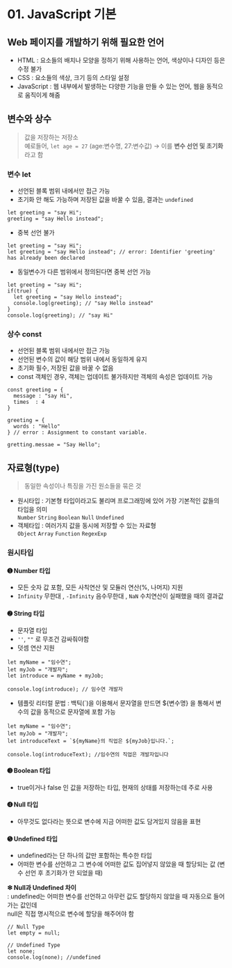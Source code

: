 # 01. JavaScript 기본

## Web 페이지를 개발하기 위해 필요한 언어

- HTML : 요소들의 배치나 모양을 정하기 위해 사용하는 언어, 색상이나 디자인 등은 수정 불가
- CSS : 요소들의 색상, 크기 등의 스타일 설정
- JavaScript : 웹 내부에서 발생하는 다양한 기능을 만들 수 있는 언어, 웹을 동적으로 움직이게 해줌

## 변수와 상수
> 값을 저장하는 저장소
<br>예로들어, `let age = 27` (age:변수명, 27:변수값) → 이를 **변수 선언 및 초기화** 라고 함

### 변수 let 
- 선언된 블록 범위 내에서만 접근 가능 
- 초기화 안 해도 가능하며 저장된 값을 바꿀 수 있음, 결과는 `undefined`
```
let greeting = "say Hi";
greeting = "say Hello instead";
```
- 중복 선언 불가
```
let greeting = "say Hi";
let greeting = "say Hello instead"; // error: Identifier 'greeting' has already been declared
```
- 동일변수가 다른 범위에서 정의된다면 중복 선언 가능
```
let greeting = "say Hi";
if(true) {
  let greeting = "say Hello instead";
  console.log(greeting); // "say Hello instead"
}
console.log(greeting); // "say Hi"
```

### 상수 const 
- 선언된 블록 범위 내에서만 접근 가능 
- 선언된 변수의 값이 해당 범위 내에서 동일하게 유지
- 초기화 필수, 저장된 값을 바꿀 수 없음
- const 객체인 경우, 객체는 업데이트 불가하지만 객체의 속성은 업데이트 가능
```
const greeting = {
  message : "say Hi",
  times  : 4
}

greeting = {
  words : "Hello"
} // error : Assignment to constant variable.

gretting.messae = "Say Hello";
```

## 자료형(type)
> 동일한 속성이나 특징을 가진 원소들을 묶은 것
- 원시타입 : 기본형 타입이라고도 불리며 프로그래밍에 있어 가장 기본적인 값들의 타입을 의미
  <br>`Number` `String` `Boolean` `Null` `Undefined`
- 객체타입 : 여러가지 값을 동시에 저장할 수 있는 자료형
  <br>`Object` `Array` `Function` `RegexExp`

### 원시타입
#### ➊ Number 타입 
- 모든 숫자 값 포함, 모든 사칙연산 및 모듈러 연산(%, 나머지) 지원
- `Infinity` 무한대 , `-Infinity` 음수무한대 , `NaN` 수치연산이 실패했을 때의 결과값
#### ➋ String 타입 
- 문자열 타입
- `''`, `""` 로 무조건 감싸줘야함
- 덧셈 연산 지원
```
let myName = "임수연";
let myJob = "개발자";
let introduce = myName + myJob;

console.log(introduce); // 임수연 개발자
```
- 템플릿 리터럴 문법 : 백틱(`)을 이용해서 문자열을 만드면 ${변수명} 을 통해서 변수의 값을 동적으로 문자열에 포함 가능
```
let myName = "임수연";
let myJob = "개발자";
let introduceText = `${myName}의 직업은 ${myJob}입니다.`;

console.log(introduceText); //임수연의 직업은 개발자입니다
```
#### ➌ Boolean 타입
- true이거나 false 인 값을 저장하는 타입, 현재의 상태를 저장하는데 주로 사용
#### ➍ Null 타입
- 아무것도 없다라는 뜻으로 변수에 지금 어떠한 값도 담겨있지 않음을 표현
#### ➎ Undefined 타입
- undefined라는 단 하나의 값만 포함하는 특수한 타입
- 어떠한 변수를 선언하고 그 변수에 어떠한 값도 집어넣지 않았을 때 할당되는 값 (변수 선언 후 초기화가 안 되었을 때)

**❇︎ Null과 Undefined 차이**
<br>: undefined는 어떠한 변수를 선언하고 아무런 값도 할당하지 않았을 때 자동으로 들어가는 값인데
<br>null은 직접 명시적으로 변수에 할당을 해주어야 함
```
// Null Type
let empty = null;

// Undefined Type
let none;
console.log(none); //undefined
```
